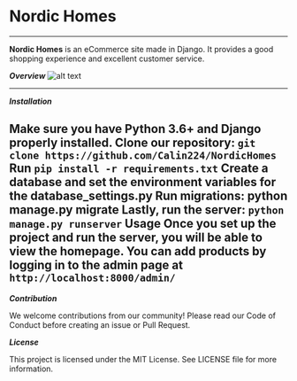 # Nordic Homes
---

**Nordic Homes** is an eCommerce site made in Django. It provides a good shopping experience and excellent customer service.

***Overview***
![alt text]('')

---
***Installation***

Make sure you have Python 3.6+ and Django properly installed.
Clone our repository: `git clone https://github.com/Calin224/NordicHomes`
Run `pip install -r requirements.txt`
Create a database and set the environment variables for the database_settings.py
Run migrations: python manage.py migrate
Lastly, run the server: `python manage.py runserver`
Usage
Once you set up the project and run the server, you will be able to view the homepage. You can add products by logging in to the admin page at `http://localhost:8000/admin/`
---
***Contribution***

We welcome contributions from our community! Please read our Code of Conduct before creating an issue or Pull Request.

***License***

This project is licensed under the MIT License. See LICENSE file for more information.